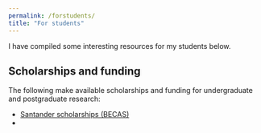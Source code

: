 ```yaml
---
permalink: /forstudents/
title: "For students"
---
```


I have compiled some interesting resources for my students below.

## Scholarships and funding

The following make available scholarships and funding for undergraduate and postgraduate research:

* [Santander scholarships (BECAS)](https://app.becas-santander.com/en/program/search?category=TECH&status=open,new&originCountry=GB)
* 
